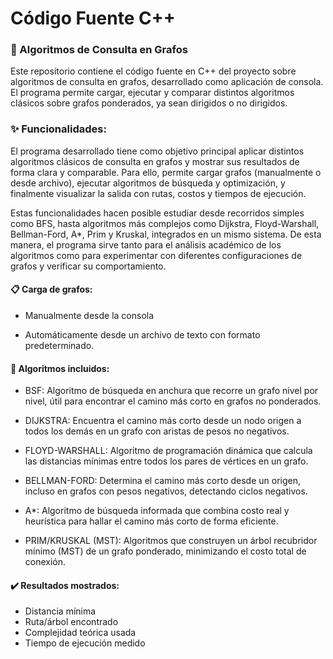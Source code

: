 # Código Fuente C++

### 📌 Algoritmos de Consulta en Grafos
Este repositorio contiene el código fuente en C++ del proyecto sobre algoritmos de consulta en grafos, desarrollado como aplicación de consola. El programa permite cargar, ejecutar y comparar distintos algoritmos clásicos sobre grafos ponderados, ya sean dirigidos o no dirigidos.

### ✨ Funcionalidades:
El programa desarrollado tiene como objetivo principal aplicar distintos algoritmos clásicos de consulta en grafos y mostrar sus resultados de forma clara y comparable. Para ello, permite cargar grafos (manualmente o desde archivo), ejecutar algoritmos de búsqueda y optimización, y finalmente visualizar la salida con rutas, costos y tiempos de ejecución.

Estas funcionalidades hacen posible estudiar desde recorridos simples como BFS, hasta algoritmos más complejos como Dijkstra, Floyd-Warshall, Bellman-Ford, A*, Prim y Kruskal, integrados en un mismo sistema. De esta manera, el programa sirve tanto para el análisis académico de los algoritmos como para experimentar con diferentes configuraciones de grafos y verificar su comportamiento.
#### 📋 Carga de grafos:
- Manualmente desde la consola
  
- Automáticamente desde un archivo de texto con formato predeterminado.

#### 📳 Algoritmos incluidos:
  - BSF: Algoritmo de búsqueda en anchura que recorre un grafo nivel por nivel, útil para encontrar el camino más corto en grafos no ponderados.
    
  - DIJKSTRA: Encuentra el camino más corto desde un nodo origen a todos los demás en un grafo con aristas de pesos no negativos.
    
  - FLOYD-WARSHALL: Algoritmo de programación dinámica que calcula las distancias mínimas entre todos los pares de vértices en un grafo.
    
  - BELLMAN-FORD: Determina el camino más corto desde un origen, incluso en grafos con pesos negativos, detectando ciclos negativos.
    
  - A*: Algoritmo de búsqueda informada que combina costo real y heurística para hallar el camino más corto de forma eficiente.
    
  - PRIM/KRUSKAL (MST): Algoritmos que construyen un árbol recubridor mínimo (MST) de un grafo ponderado, minimizando el costo total de conexión.
    
#### ✔️ Resultados mostrados:
- Distancia mínima
- Ruta/árbol encontrado
- Complejidad teórica usada
- Tiempo de ejecución medido
